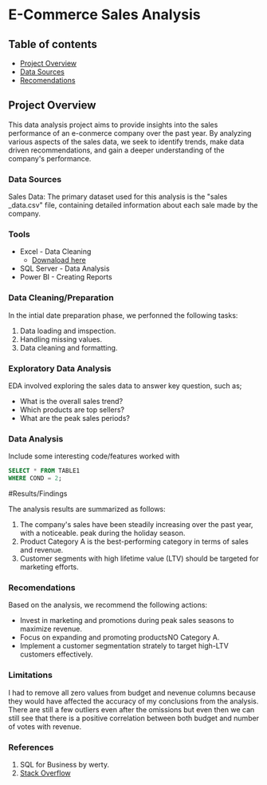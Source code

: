 # E-Commerce Sales Analysis

## Table of contents

- [Project Overview](#project-overview)
- [Data Sources](#data-sources)
- [Recomendations](#recomendations)


## Project Overview

This data analysis project aims to provide insights into the sales performance of an e-conmerce company over the past year. By analyzing various aspects of the sales data, we seek to identify trends, make data driven recommendations, and gain a deeper understanding of the company's performance.

### Data Sources
Sales Data: The primary dataset used for this analysis is the "sales _data.csv" file, containing detailed information about each sale made by the company.

### Tools 
- Excel - Data Cleaning
  - [Downaload here](https://microsoft.com)
- SQL Server - Data Analysis 
- Power BI - Creating Reports

### Data Cleaning/Preparation
In the intial date preparation phase, we perfonned the following tasks:
1. Data loading and imspection.
2. Handling missing values.
3. Data cleaning and formatting.

###  Exploratory Data Analysis 
EDA involved exploring the sales data to answer key question, such as;
- What is the overall sales trend?
- Which products are top sellers?
- What are the peak sales periods?

### Data Analysis 

Include some interesting code/features worked with 

```sql
SELECT * FROM TABLE1
WHERE COND = 2;
```

#Results/Findings

The analysis results are summarized as follows:
1. The company's sales have been steadily increasing over the past year, with a noticeable. peak during the holiday season.
2. Product Category A is the best-performing category in terms of sales and revenue.
3. Customer segments with high lifetime value (LTV) should be targeted for marketing efforts.

### Recomendations

Based on the analysis, we recommend the following actions:
- Invest in marketing and promotions during peak sales seasons to maximize revenue.
- Focus on expanding and promoting productsNO Category A.
- Implement a customer segmentation strately to target high-LTV customers effectively.

### Limitations

I had to remove all zero values from budget and nevenue columns because they would have affected the accuracy of my conclusions from the analysis. There are still a few outliers even after the omissions but even then we can still see that there is a positive correlation between both budget and number of votes with revenue.

### References

1. SQL for Business by werty.
2. [Stack Overflow](https://stack.com)
